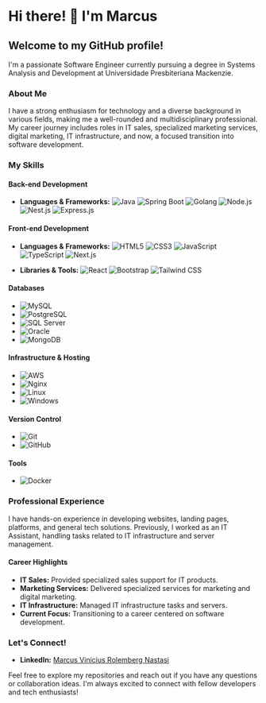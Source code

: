 # Hi there! 👋 I'm Marcus

## Welcome to my GitHub profile!

I'm a passionate Software Engineer currently pursuing a degree in Systems Analysis and Development at Universidade Presbiteriana Mackenzie.

### About Me

I have a strong enthusiasm for technology and a diverse background in various fields, making me a well-rounded and multidisciplinary professional. My career journey includes roles in IT sales, specialized marketing services, digital marketing, IT infrastructure, and now, a focused transition into software development. 

### My Skills

#### Back-end Development
- **Languages & Frameworks:** 
  ![Java](https://img.shields.io/badge/-Java-007396?style=flat-square&logo=openjdk&logoColor=white)
  ![Spring Boot](https://img.shields.io/badge/-Spring%20Boot-6DB33F?style=flat-square&logo=spring-boot&logoColor=white)
  ![Golang](https://skillicons.dev/icons?i=go)
  ![Node.js](https://img.shields.io/badge/-Node.js-339933?style=flat-square&logo=node.js&logoColor=white)
  ![Nest.js](https://img.shields.io/badge/-NestJS-E0234E?style=flat-square&logo=nestjs&logoColor=white)
  ![Express.js](https://img.shields.io/badge/-Express.js-000000?style=flat-square&logo=express&logoColor=white)

#### Front-end Development
- **Languages & Frameworks:** 
  ![HTML5](https://img.shields.io/badge/-HTML5-E34F26?style=flat-square&logo=html5&logoColor=white)
  ![CSS3](https://img.shields.io/badge/-CSS3-1572B6?style=flat-square&logo=css3&logoColor=white)
  ![JavaScript](https://img.shields.io/badge/-JavaScript-F7DF1E?style=flat-square&logo=javascript&logoColor=black)
  ![TypeScript](https://img.shields.io/badge/-TypeScript-007ACC?style=flat-square&logo=typescript&logoColor=white)
  ![Next.js](https://img.shields.io/badge/-Next.js-000000?style=flat-square&logo=nextdotjs&logoColor=white)
  
- **Libraries & Tools:** 
  ![React](https://img.shields.io/badge/-React-61DAFB?style=flat-square&logo=react&logoColor=black)
  ![Bootstrap](https://img.shields.io/badge/-Bootstrap-7952B3?style=flat-square&logo=bootstrap&logoColor=white)
  ![Tailwind CSS](https://img.shields.io/badge/-Tailwind%20CSS-38B2AC?style=flat-square&logo=tailwind-css&logoColor=white)

#### Databases
- ![MySQL](https://img.shields.io/badge/-MySQL-4479A1?style=flat-square&logo=mysql&logoColor=white)
- ![PostgreSQL](https://img.shields.io/badge/-PostgreSQL-336791?style=flat-square&logo=postgresql&logoColor=white)
- ![SQL Server](https://img.shields.io/badge/-SQL%20Server-CC2927?style=flat-square&logo=microsoft-sql-server&logoColor=white)
- ![Oracle](https://img.shields.io/badge/-Oracle-F80000?style=flat-square&logo=oracle&logoColor=white)
- ![MongoDB](https://img.shields.io/badge/-MongoDB-47A248?style=flat-square&logo=mongodb&logoColor=white)

#### Infrastructure & Hosting
- ![AWS](https://img.shields.io/badge/-AWS-232F3E?style=flat-square&logo=amazon-aws&logoColor=white)
- ![Nginx](https://img.shields.io/badge/-Nginx-009639?style=flat-square&logo=nginx&logoColor=white)
- ![Linux](https://img.shields.io/badge/-Linux-FCC624?style=flat-square&logo=linux&logoColor=black)
- ![Windows](https://img.shields.io/badge/-Windows-0078D6?style=flat-square&logo=windows&logoColor=white)

#### Version Control
- ![Git](https://img.shields.io/badge/-Git-F05032?style=flat-square&logo=git&logoColor=white)
- ![GitHub](https://img.shields.io/badge/-GitHub-181717?style=flat-square&logo=github&logoColor=white)

#### Tools
- ![Docker](https://img.shields.io/badge/-Docker-2496ED?style=flat-square&logo=docker&logoColor=white)

### Professional Experience

I have hands-on experience in developing websites, landing pages, platforms, and general tech solutions. Previously, I worked as an IT Assistant, handling tasks related to IT infrastructure and server management.

#### Career Highlights
- **IT Sales:** Provided specialized sales support for IT products.
- **Marketing Services:** Delivered specialized services for marketing and digital marketing.
- **IT Infrastructure:** Managed IT infrastructure tasks and servers.
- **Current Focus:** Transitioning to a career centered on software development.

### Let's Connect!
- **LinkedIn:** [Marcus Vinicius Rolemberg Nastasi](https://www.linkedin.com/in/marcus-vinicius-rolemberg-nastasi-1056601b7/)

Feel free to explore my repositories and reach out if you have any questions or collaboration ideas. I'm always excited to connect with fellow developers and tech enthusiasts!
